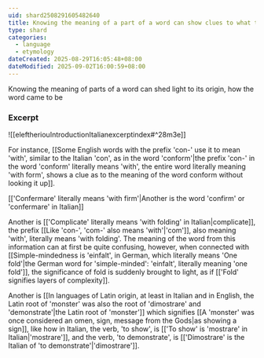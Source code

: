 ```yaml
---
uid: shard2508291605482640
title: Knowing the meaning of a part of a word can show clues to what the rest of the word means
type: shard
categories:
  - language
  - etymology
dateCreated: 2025-08-29T16:05:48+08:00
dateModified: 2025-09-02T16:00:59+08:00
---
```

Knowing the meaning of parts of a word can shed light to its origin, how the word came to be
### Excerpt
![[eleftheriouIntroductionItalianexcerptindex#^28m3e]]

For instance, [[Some English words with the prefix 'con-' use it to mean 'with', similar to the Italian 'con', as in the word 'conform'|the prefix 'con-' in the word 'conform' literally means 'with', the entire word literally meaning 'with form', shows a clue as to the meaning of the word conform without looking it up]]. 

[['Confermare' literally means 'with firm'|Another is the word 'confirm' or 'confermare' in Italian]]

Another is [['Complicate' literally means 'with folding' in Italian|complicate]], the prefix [[Like 'con-', 'com-' also means 'with'|'com']], also meaning 'with', literally means 'with folding'. The meaning of the word from this information can at first be quite confusing, however, when connected with [[Simple-mindedness is 'einfalt', in German, which literally means 'One fold'|the German word for 'simple-minded': 'einfalt', literally meaning 'one fold']], the significance of fold is suddenly brought to light, as if [['Fold' signifies layers of complexity]].

Another is [[In languages of Latin origin, at least in Italian and in English, the Latin root of 'monster' was also the root of 'dimostrare' and 'demonstrate'|the Latin root of 'monster']] which signifies [[A 'monster' was once considered an omen, sign, message from the Gods|as showing a sign]], like how in Italian, the verb, 'to show', is [['To show' is 'mostrare' in Italian|'mostrare']], and the verb, 'to demonstrate', is [['Dimostrare' is the Italian of 'to demonstrate'|'dimostrare']].
